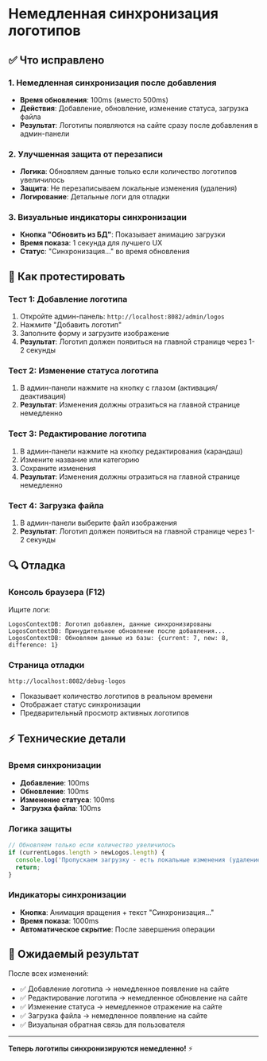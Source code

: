 # Немедленная синхронизация логотипов

## ✅ Что исправлено

### 1. Немедленная синхронизация после добавления
- **Время обновления**: 100ms (вместо 500ms)
- **Действия**: Добавление, обновление, изменение статуса, загрузка файла
- **Результат**: Логотипы появляются на сайте сразу после добавления в админ-панели

### 2. Улучшенная защита от перезаписи
- **Логика**: Обновляем данные только если количество логотипов увеличилось
- **Защита**: Не перезаписываем локальные изменения (удаления)
- **Логирование**: Детальные логи для отладки

### 3. Визуальные индикаторы синхронизации
- **Кнопка "Обновить из БД"**: Показывает анимацию загрузки
- **Время показа**: 1 секунда для лучшего UX
- **Статус**: "Синхронизация..." во время обновления

## 🧪 Как протестировать

### Тест 1: Добавление логотипа
1. Откройте админ-панель: `http://localhost:8082/admin/logos`
2. Нажмите "Добавить логотип"
3. Заполните форму и загрузите изображение
4. **Результат**: Логотип должен появиться на главной странице через 1-2 секунды

### Тест 2: Изменение статуса логотипа
1. В админ-панели нажмите на кнопку с глазом (активация/деактивация)
2. **Результат**: Изменения должны отразиться на главной странице немедленно

### Тест 3: Редактирование логотипа
1. В админ-панели нажмите на кнопку редактирования (карандаш)
2. Измените название или категорию
3. Сохраните изменения
4. **Результат**: Изменения должны отразиться на главной странице немедленно

### Тест 4: Загрузка файла
1. В админ-панели выберите файл изображения
2. **Результат**: Логотип должен появиться на главной странице через 1-2 секунды

## 🔍 Отладка

### Консоль браузера (F12)
Ищите логи:
```
LogosContextDB: Логотип добавлен, данные синхронизированы
LogosContextDB: Принудительное обновление после добавления...
LogosContextDB: Обновляем данные из базы: {current: 7, new: 8, difference: 1}
```

### Страница отладки
`http://localhost:8082/debug-logos`
- Показывает количество логотипов в реальном времени
- Отображает статус синхронизации
- Предварительный просмотр активных логотипов

## ⚡ Технические детали

### Время синхронизации
- **Добавление**: 100ms
- **Обновление**: 100ms  
- **Изменение статуса**: 100ms
- **Загрузка файла**: 100ms

### Логика защиты
```javascript
// Обновляем только если количество увеличилось
if (currentLogos.length > newLogos.length) {
  console.log('Пропускаем загрузку - есть локальные изменения (удаление)');
  return;
}
```

### Индикаторы синхронизации
- **Кнопка**: Анимация вращения + текст "Синхронизация..."
- **Время показа**: 1000ms
- **Автоматическое скрытие**: После завершения операции

## 🎯 Ожидаемый результат

После всех изменений:
- ✅ Добавление логотипа → немедленное появление на сайте
- ✅ Редактирование логотипа → немедленное обновление на сайте  
- ✅ Изменение статуса → немедленное отражение на сайте
- ✅ Загрузка файла → немедленное появление на сайте
- ✅ Визуальная обратная связь для пользователя

---

**Теперь логотипы синхронизируются немедленно!** ⚡
